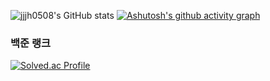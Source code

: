 ![jjjh0508's GitHub stats](https://github-readme-stats.vercel.app/api?username=jjjh0508&show_icons=true&theme=dark)
[![Ashutosh's github activity graph](https://activity-graph.herokuapp.com/graph?username=jjjh0508&theme=nord)](https://github.com/ashutosh00710/github-readme-activity-graph)

### 백준 랭크
[![Solved.ac Profile](http://mazassumnida.wtf/api/v2/generate_badge?boj=jjjh0508)](https://solved.ac/jjjh0508/)



<!--
**jjjh0508/jjjh0508** is a ✨ _special_ ✨ repository because its `README.md` (this file) appears on your GitHub profile.

Here are some ideas to get you started:

- 🔭 I’m currently working on ...
- 🌱 I’m currently learning ...
- 👯 I’m looking to collaborate on ...
- 🤔 I’m looking for help with ...
- 💬 Ask me about ...
- 📫 How to reach me: ...
- 😄 Pronouns: ...
- ⚡ Fun fact: ...
-->
